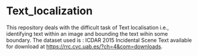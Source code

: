 # Text_localization
This repository deals with the difficult task of Text localisation i.e., identifying text within an image and bounding the text wihin some boundary.
The dataset used is : ICDAR 2015 Incidental Scene Text available for download at https://rrc.cvc.uab.es/?ch=4&com=downloads.
